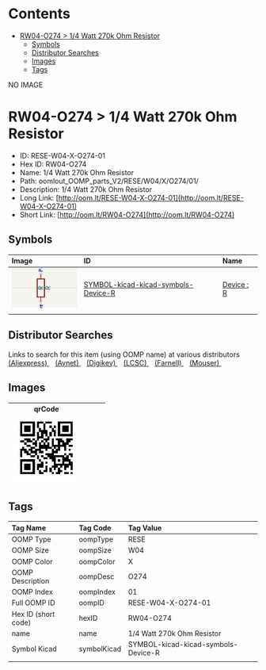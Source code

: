 



Contents
========

* [RW04-O274 > 1/4 Watt 270k Ohm Resistor](#rw04-o274--14-watt-270k-ohm-resistor)
	* [Symbols](#symbols)
	* [Distributor Searches](#distributor-searches)
	* [Images](#images)
	* [Tags](#tags)
  
NO IMAGE  
# RW04-O274 > 1/4 Watt 270k Ohm Resistor

- ID: RESE-W04-X-O274-01
- Hex ID: RW04-O274
- Name: 1/4 Watt 270k Ohm Resistor
- Path: oomlout_OOMP_parts_V2/RESE/W04/X/O274/01/
- Description: 1/4 Watt 270k Ohm Resistor
- Long Link: [http://oom.lt/RESE-W04-X-O274-01](http://oom.lt/RESE-W04-X-O274-01)
- Short Link: [http://oom.lt/RW04-O274](http://oom.lt/RW04-O274)

## Symbols
  

|Image|ID|Name|
| :--- | :--- | :--- |
|[![](https://raw.githubusercontent.com/oomlout/oomlout_OOMP_eda_V2/main/SYMBOL/kicad/kicad-symbols/Device/R/image_140.png)](https://github.com/oomlout/oomlout_OOMP_eda_V2/tree/main/SYMBOL/kicad/kicad-symbols/Device/R/)|[SYMBOL-kicad-kicad-symbols-Device-R](https://github.com/oomlout/oomlout_OOMP_eda_V2/tree/main/SYMBOL/kicad/kicad-symbols/Device/R/)|[Device : R](https://github.com/oomlout/oomlout_OOMP_eda_V2/tree/main/SYMBOL/kicad/kicad-symbols/Device/R/)|
||||

## Distributor Searches
  
Links to search for this item (using OOMP name) at various distributors  
[(Aliexpress) ](https://www.aliexpress.com/wholesale?SearchText=1/4+Watt+270k+Ohm+Resistor)&nbsp;&nbsp;&nbsp;[(Avnet) ](https://www.avnet.com/shop/us/search/1/4+Watt+270k+Ohm+Resistor)&nbsp;&nbsp;&nbsp;[(Digikey) ](https://www.digikey.co.uk/en/products/result?s=1/4+Watt+270k+Ohm+Resistor)&nbsp;&nbsp;&nbsp;[(LCSC) ](https://www.lcsc.com/search?q=1/4+Watt+270k+Ohm+Resistor)&nbsp;&nbsp;&nbsp;[(Farnell) ](https://uk.farnell.com/search?st=1/4+Watt+270k+Ohm+Resistor)&nbsp;&nbsp;&nbsp;[(Mouser) ](https://www.mouser.com/c/?q=1/4+Watt+270k+Ohm+Resistor)&nbsp;&nbsp;&nbsp;
## Images
  

|qrCode<br>[![](https://raw.githubusercontent.com/oomlout/oomlout_OOMP_parts_V2/main/RESE/W04/X/O274/01/qrCode_140.png)](https://github.com/oomlout/oomlout_OOMP_parts_V2/tree/main/RESE/W04/X/O274/01/qrCode.png)||||
| :---: | :---: | :---: | :---: |

## Tags
  

|Tag Name|Tag Code|Tag Value|
| :--- | :--- | :--- |
|OOMP Type|oompType|RESE|
|OOMP Size|oompSize|W04|
|OOMP Color|oompColor|X|
|OOMP Description|oompDesc|O274|
|OOMP Index|oompIndex|01|
|Full OOMP ID|oompID|RESE-W04-X-O274-01|
|Hex ID (short code)|hexID|RW04-O274|
|name|name|1/4 Watt 270k Ohm Resistor|
|Symbol Kicad|symbolKicad|SYMBOL-kicad-kicad-symbols-Device-R|
||||
